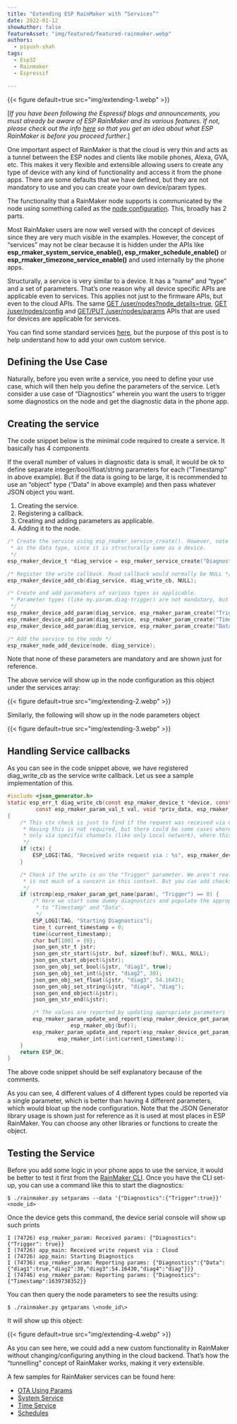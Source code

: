 ```yaml
---
title: "Extending ESP RainMaker with “Services”"
date: 2022-01-12
showAuthor: false
featureAsset: "img/featured/featured-rainmaker.webp"
authors:
  - piyush-shah
tags:
  - Esp32
  - Rainmaker
  - Espressif

---
```

{{< figure
    default=true
    src="img/extending-1.webp"
    >}}

[*If you have been following the Espressif blogs and announcements, you must already be aware of ESP RainMaker and its various features. If not, please check out the info *[*here*](https://rainmaker.espressif.com/)* so that you get an idea about what ESP RainMaker is before you proceed further*.]

One important aspect of RainMaker is that the cloud is very thin and acts as a tunnel between the ESP nodes and clients like mobile phones, Alexa, GVA, etc. This makes it very flexible and extensible allowing users to create any type of device with any kind of functionality and access it from the phone apps. There are some defaults that we have defined, but they are not mandatory to use and you can create your own device/param types.

The functionality that a RainMaker node supports is communicated by the node using something called as the [node configuration](https://rainmaker.espressif.com/docs/node-cloud-comm.html#node-configuration). This, broadly has 2 parts.

Most RainMaker users are now well versed with the concept of devices since they are very much visible in the examples. However, the concept of “services” may not be clear because it is hidden under the APIs like __esp_rmaker_system_service_enable(), esp_rmaker_schedule_enable()__ or __esp_rmaker_timezone_service_enable()__ and used internally by the phone apps.

Structurally, a service is very similar to a device. It has a “name” and “type” and a set of parameters. That’s one reason why all device specific APIs are applicable even to services. This applies not just to the firmware APIs, but even to the cloud APIs. The same [GET /user/nodes?node_details=true](https://swaggerapis.rainmaker.espressif.com/#/User%20Node%20Association/getUserNodes), [GET /user/nodes/config](https://swaggerapis.rainmaker.espressif.com/#/User%20Node%20Association/getUserNodeConfiguration) and [GET/PUT /user/nodes/params](https://swaggerapis.rainmaker.espressif.com/#/Node%20Parameter%20Operations) APIs that are used for devices are applicable for services.

You can find some standard services [here](https://github.com/espressif/esp-rainmaker/blob/master/components/esp_rainmaker/src/standard_types/esp_rmaker_standard_services.c), but the purpose of this post is to help understand how to add your own custom service.

## Defining the Use Case

Naturally, before you even write a service, you need to define your use case, which will then help you define the parameters of the service. Let’s consider a use case of “Diagnostics” wherein you want the users to trigger some diagnostics on the node and get the diagnostic data in the phone app.

## Creating the service

The code snippet below is the minimal code required to create a service. It basically has 4 components

If the overall number of values in diagnostic data is small, it would be ok to define separate integer/bool/float/string parameters for each (“Timestamp” in above example). But if the data is going to be large, it is recommended to use an “object” type (“Data” in above example) and then pass whatever JSON object you want.

1. Creating the service.
2. Registering a callback.
3.  Creating and adding parameters as applicable.
4. Adding it to the node.

```c
/* Create the service using esp_rmaker_service_create(). However, note that a service uses esp_rmaker_device_t
 * as the data type, since it is structurally same as a device.
 */
esp_rmaker_device_t *diag_service = esp_rmaker_service_create("Diagnostics","my.service.diag", NULL);

/* Register the write callback. Read callback would normally be NULL */
esp_rmaker_device_add_cb(diag_service, diag_write_cb, NULL);

/* Create and add paramaters of various types as applicable.
 * Parameter types (like my.param.diag-trigger) are not mandatory, but useful to have.
 */
esp_rmaker_device_add_param(diag_service, esp_rmaker_param_create("Trigger", "my.param.diag-trigger", esp_rmaker_bool(false), PROP_FLAG_WRITE));
esp_rmaker_device_add_param(diag_service, esp_rmaker_param_create("Timestamp", "my.param.diag-timestamp", esp_rmaker_int(0), PROP_FLAG_READ));
esp_rmaker_device_add_param(diag_service, esp_rmaker_param_create("Data", "my.param.diag-data", esp_rmaker_obj("{}"), PROP_FLAG_READ));

/* Add the service to the node */
esp_rmaker_node_add_device(node, diag_service);
```

Note that none of these parameters are mandatory and are shown just for reference.

The above service will show up in the node configuration as this object under the services array:

{{< figure
    default=true
    src="img/extending-2.webp"
    >}}

Similarly, the following will show up in the node parameters object

{{< figure
    default=true
    src="img/extending-3.webp"
    >}}

## Handling Service callbacks

As you can see in the code snippet above, we have registered diag_write_cb as the service write callback. Let us see a sample implementation of this.

```c
#include <json_generator.h>
static esp_err_t diag_write_cb(const esp_rmaker_device_t *device, const esp_rmaker_param_t *param,
         const esp_rmaker_param_val_t val, void *priv_data, esp_rmaker_write_ctx_t *ctx)
{
    /* This ctx check is just to find if the request was received via Cloud, Local network or Schedule.
     * Having this is not required, but there could be some cases wherein specific operations may be allowed
     * only via specific channels (like only Local network), where this would be useful.
     */
    if (ctx) {
        ESP_LOGI(TAG, "Received write request via : %s", esp_rmaker_device_cb_src_to_str(ctx->src));
    }

    /* Check if the write is on the "Trigger" parameter. We aren't really checking true/false as that
     * is not much of a concern in this context. But you can add checks on the values too.
     */
    if (strcmp(esp_rmaker_param_get_name(param), "Trigger") == 0) {
        /* Here we start some dummy diagnostics and populate the appropriate values to be passed
         * to "Timestamp" and "Data".
         */
        ESP_LOGI(TAG, "Starting Diagnostics");
        time_t current_timestamp = 0;
        time(&current_timestamp);
        char buf[100] = {0};
        json_gen_str_t jstr;
        json_gen_str_start(&jstr, buf, sizeof(buf), NULL, NULL);
        json_gen_start_object(&jstr);
        json_gen_obj_set_bool(&jstr, "diag1", true);
        json_gen_obj_set_int(&jstr, "diag2", 30);
        json_gen_obj_set_float(&jstr, "diag3", 54.1643);
        json_gen_obj_set_string(&jstr, "diag4", "diag");
        json_gen_end_object(&jstr);
        json_gen_str_end(&jstr);

        /* The values are reported by updating appropriate parameters */
        esp_rmaker_param_update_and_report(esp_rmaker_device_get_param_by_name(device, "Data"),
                    esp_rmaker_obj(buf));
        esp_rmaker_param_update_and_report(esp_rmaker_device_get_param_by_name(device, "Timestamp"),
                esp_rmaker_int((int)current_timestamp));
    }
    return ESP_OK;
}
```

The above code snippet should be self explanatory because of the comments.

As you can see, 4 different values of 4 different types could be reported via a single parameter, which is better than having 4 different parameters, which would bloat up the node configuration. Note that the JSON Generator library usage is shown just for reference as it is used at most places in ESP RainMaker. You can choose any other libraries or functions to create the object.

## Testing the Service

Before you add some logic in your phone apps to use the service, it would be better to test it first from the [RainMaker CLI](https://rainmaker.espressif.com/docs/cli-setup.html). Once you have the CLI set-up, you can use a command like this to start the diagnostics:

```shell
$ ./rainmaker.py setparams --data '{"Diagnostics":{"Trigger":true}}' <node_id>
```

Once the device gets this command, the device serial console will show up such prints

```log
I (74726) esp_rmaker_param: Received params: {"Diagnostics": {"Trigger": true}}
I (74726) app_main: Received write request via : Cloud
I (74726) app_main: Starting Diagnostics
I (74736) esp_rmaker_param: Reporting params: {"Diagnostics":{"Data":{"diag1":true,"diag2":30,"diag3":54.16430,"diag4":"diag"}}}
I (74746) esp_rmaker_param: Reporting params: {"Diagnostics":{"Timestamp":1639738352}}
```

You can then query the node parameters to see the results using:

```shell
$ ./rainmaker.py getparams \<node_id\>
```

It will show up this object:

{{< figure
    default=true
    src="img/extending-4.webp"
    >}}

As you can see here, we could add a new custom functionality in RainMaker without changing/configuring anything in the cloud backend. That’s how the “tunnelling” concept of RainMaker works, making it very extensible.

A few samples for RainMaker services can be found here:

- [OTA Using Params](https://github.com/espressif/esp-rainmaker/blob/master/components/esp_rainmaker/src/ota/esp_rmaker_ota_using_params.c)
- [System Service](https://github.com/espressif/esp-rainmaker/blob/master/components/esp_rainmaker/src/core/esp_rmaker_system_service.c)
- [Time Service](https://github.com/espressif/esp-rainmaker/blob/master/components/esp_rainmaker/src/core/esp_rmaker_time_service.c)
- [Schedules](https://github.com/espressif/esp-rainmaker/blob/master/components/esp_rainmaker/src/core/esp_rmaker_schedule.c)
